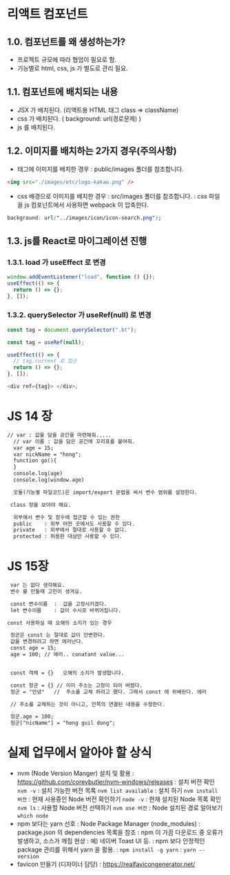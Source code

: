 # 리액트 컴포넌트

## 1.0. 컴포넌트를 왜 생성하는가?

- 프로젝트 규모에 따라 협업이 필요로 함.
- 기능별로 html, css, js 가 별도로 관리 필요.

## 1.1. 컴포넌트에 배치되는 내용

- JSX 가 배치된다. (리액트용 HTML 태그 class => className)
- css 가 배치된다. ( background: url(경로문제) )
- js 를 배치된다.

## 1.2. 이미지를 배치하는 2가지 경우(주의사항)

- 태그에 이미지를 배치한 경우
  : public/images 폴더를 참조합니다.

```html
<img src="./images/etc/logo-kakao.png" />
```

- css 배경으로 이미지를 배치한 경우
  : src/images 폴더를 참조합니다.
  : css 파일을 js 컴포넌트에서 사용하면 webpack 이 압축한다.

```css
background: url("../images/icon/icon-search.png");
```

## 1.3. js를 React로 마이그레이션 진행

### 1.3.1. load 가 useEffect 로 변경

```js
window.addEventListener("load", function () {});
useEffect(() => {
  return () => {};
}, []);
```

### 1.3.2. querySelector 가 useRef(null) 로 변경

```js
const tag = document.querySelector(".bt");

const tag = useRef(null);

useEffect(() => {
  // tag.current 로 접근
  return () => {};
}, []);

<div ref={tag}> </div>;
```

# JS 14 장

```txt
// var : 값을 담을 공간을 마련해줘.....
  // var 이름 : 값을 담은 공간에 꼬리표를 붙여줘.
  var age = 15;
  var nickName = "hong";
  function go(){
  }
  console.log(age)
  console.log(window.age)

  모듈(기능별 파일코드)은 import/export 문법을 써서 변수 범위를 설정한다.

 class 장을 보아야 해요.

  외부에서 변수 및 함수에 접근할 수 있는 권한
  public    : 외부 어떤 곳에서도 사용할 수 있다.
  private   : 외부에서 절대로 사용할 수 없다.
  protected : 허용한 대상만 사용할 수 있다.
```

# JS 15장

```txt
 var 는 없다 생각해요.
 변수 를 만들때 고민이 생겨요.

 const 변수이름  :  값을 고정시키겠다.
 let 변수이름    : 값이 수시로 바뀌어집니다.

const 사용하실 때 오해의 소지가 있는 경우

 정군은 const 는 절대로 값이 안변한다.
 값을 변경하려고 하면 에러난다.
 const age = 15;
 age = 100; // 에러.. conatant value...


 const 객체 = {}   오해의 소지가 발생합니다.

 const 정군 = {} // 이미 주소는 고정이 되어 버렸다.
 정군 = "안녕"   //  주소를 교체 하려고 했다. 그래서 const 에 위배된다. 에러

 // 주소를 교체하는 것이 아니고, 안쪽의 연결된 내용을 수정한다.

 정군.age = 100;
 정군["nicName"] = "hong guil dong";
```

# 실제 업무에서 알아야 할 상식

- nvm (Node Version Manger) 설치 및 활용
  : https://github.com/coreybutler/nvm-windows/releases
  : 설치 버전 확인 `nvm -v`
  : 설치 가능한 버전 목록 `nvm list available`
  : 설치 하기 `nvm install 버전`
  : 현재 사용중인 Node 버전 확인하기 `node -v`
  : 현재 설치된 Node 목록 확인 `nvm ls`
  : 사용할 Node 버전 선택하기 `nvm use 버전`
  : Node 설치된 경로 알아보기 `which node`
- npm 보다는 yarn 선호
  : Node Package Manager (node_modules)
  : package.json 의 dependencies 목록을 참조
  : npm 이 가끔 다운로드 중 오류가 발생하고, 소스가 깨짐 현상
  : 예) 네이버 Toast UI 등.
  : npm 보다 안정적인 package 관리를 위해서 yarn 을 활용.
  : `npm install -g yarn`
  : `yarn --version`
- favicon 만들기 (디자이너 담당)
  : https://realfavicongenerator.net/
